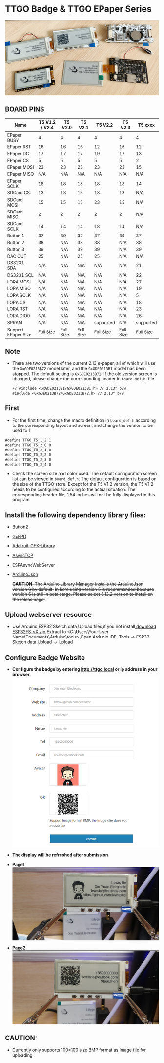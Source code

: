 TTGO Badge & TTGO EPaper Series
========================

![](images/4.png)

## BOARD PINS
| Name                | T5 V1.2 / V2.4 | T5 V2.0   | T5 V2.1   | T5 V2.2   | T5 V2.3   | T5 xxxx   |
| ------------------- | ------------- | --------- | --------- | --------- | --------- | --------- |
| EPaper BUSY         | 4             | 4         | 4         | 4         | 4         | 4         |
| EPaper RST          | 16            | 16        | 16        | 12        | 16        | 12        |
| EPaper DC           | 17            | 17        | 17        | 19        | 17        | 13        |
| EPaper CS           | 5             | 5         | 5         | 5         | 5         | 2         |
| EPaper MOSI         | 23            | 23        | 23        | 23        | 23        | 15        |
| EPaper MISO         | N/A           | N/A       | N/A       | N/A       | N/A       | N/A       |
| EPaper SCLK         | 18            | 18        | 18        | 18        | 18        | 14        |
| SDCard CS           | 13            | 13        | 13        | 13        | 13        | N/A       |
| SDCard MOSI         | 15            | 15        | 15        | 23        | 15        | N/A       |
| SDCard MISO         | 2             | 2         | 2         | 2         | 2         | N/A       |
| SDCard SCLK         | 14            | 14        | 14        | 18        | 14        | N/A       |
| Button 1            | 37            | 39        | 37        | 37        | 39        | 37        |
| Button 2            | 38            | N/A       | 38        | 38        | N/A       | 38        |
| Button 3            | 39            | N/A       | 39        | 39        | N/A       | 39        |
| DAC OUT             | 25            | N/A       | 25        | 25        | N/A       | N/A       |
| DS3231 SDA          | N/A           | N/A       | N/A       | N/A       | N/A       | 21        |
| DS3231 SCL          | N/A           | N/A       | N/A       | N/A       | N/A       | 22        |
| LORA MOSI           | N/A           | N/A       | N/A       | N/A       | N/A       | 27        |
| LORA MISO           | N/A           | N/A       | N/A       | N/A       | N/A       | 19        |
| LORA SCLK           | N/A           | N/A       | N/A       | N/A       | N/A       | 5         |
| LORA CS             | N/A           | N/A       | N/A       | N/A       | N/A       | 18        |
| LORA RST            | N/A           | N/A       | N/A       | N/A       | N/A       | 23        |
| LORA DIO0           | N/A           | N/A       | N/A       | N/A       | N/A       | 26        |
| SPRAM               | N/A           | N/A       | N/A       | supported | N/A       | supported |
| Support EPaper Size | Full Size     | Full Size | Full Size | Full Size | Full Size | Full Size |


## Note
- There are two versions of the current 2.13 e-paper, all of which will use the `GxGDE0213B72` model later, and the `GxGDE0213B1` model has been stopped. The default setting is `GxGDE0213B72`. If the old version screen is changed, please change the corresponding header in `board_def.h`. file


    ```
    // #include <GxGDE0213B1/GxGDE0213B1.h> // 2.13" b/w
    #include <GxGDE0213B72/GxGDE0213B72.h> // 2.13" b/w
    ```

## First

- For the first time, change the macro definition in `board_def.h` according to the corresponding layout and screen, and change the version to be used to 1.
```
#define TTGO_T5_1_2 1
#define TTGO_T5_2_0 0
#define TTGO_T5_2_1 0
#define TTGO_T5_2_2 0
#define TTGO_T5_2_3 0
#define TTGO_T5_2_4 0
```

- Check the screen size and color used. The default configuration screen list can be viewed in `board_def.h`. The default configuration is based on the size of the TTGO store. Except for the T5 V1.2 version, the T5 V1.2 needs to be configured according to the actual situation. The corresponding header file, 1.54 inches will not be fully displayed in this program

## Install the following dependency library files:
- [Button2](https://github.com/lewisxhe/Button2)
- [GxEPD](https://github.com/lewisxhe/GxEPD)
- [Adafruit-GFX-Library](https://github.com/adafruit/Adafruit-GFX-Library)
- [AsyncTCP](https://github.com/me-no-dev/AsyncTCP)
- [ESPAsyncWebServer](https://github.com/me-no-dev/ESPAsyncWebServer)
- [ArduinoJson](https://github.com/bblanchon/ArduinoJson/releases)

    ~~**CAUTION**: The Arduino Library Manager installs the ArduinoJson version 6 by default.~~
    ~~In here using version 5 is recommended because version 6 is still in beta stage. Please select 5.13.2 version to install on the releas page.~~

## Upload webserver resource
- Use Arduino ESP32 Sketch data Upload files,if you not install,[download ESP32FS-vX.zip](https://github.com/me-no-dev/arduino-esp32fs-plugin/releases),Extract to <C:\Users\Your User Name\Documents\Arduino\tools>,Open Ardunio IDE,  Tools -> ESP32 Sketch data Upload -> Upload

## Configure Badge Website

- **Configure the badge by entering http://ttgo.local or ip address in your browser.**
![](images/3.png)

- **The display will be refreshed after submission**
- **Page1**
![](images/1.png)
- **Page2**
![](images/2.png)


## CAUTION:
- Currently only supports 100*100 size BMP format as image file for uploading


